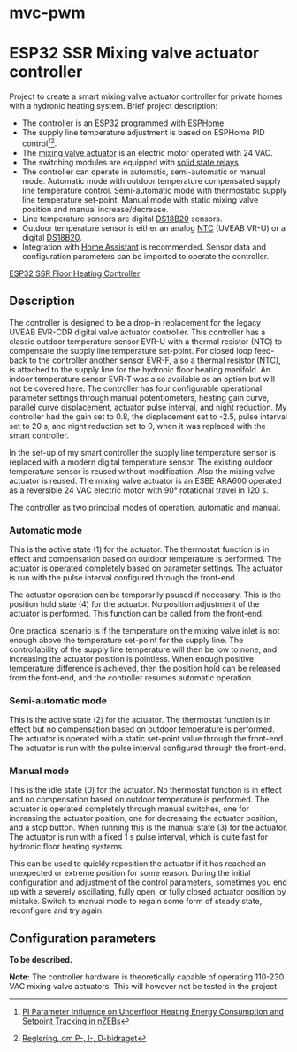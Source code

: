 # mvc-pwm
<!-- [![GitHub release (latest by date)](https://img.shields.io/github/v/release/jnasholm/mvc-pwm)](https://github.com/jnasholm/mvc-pwm/releases) -->
<!-- ![GitHub last commit](https://img.shields.io/github/last-commit/jnasholm/mvc-pwm) -->

# ESP32 SSR Mixing valve actuator controller

Project to create a smart mixing valve actuator controller for private homes with a hydronic heating system. Brief project description:

- The controller is an [ESP32](https://www.olimex.com/Products/IoT/ESP32/ESP32-DevKit-LiPo/open-source-hardware) programmed with [ESPHome](https://esphome.io/).
- The supply line temperature adjustment is based on ESPHome PID control[^1][^2].
- The [mixing valve actuator](https://esbe.eu/group/products/rotary-actuators/ara600-3-point) is an electric motor operated with 24 VAC.
- The switching modules are equipped with [solid state relays](https://www.velleman.eu/products/view/?id=461412).
- The controller can operate in automatic, semi-automatic or manual mode. Automatic mode with outdoor temperature compensated supply line temperature control. Semi-automatic mode with thermostatic supply line temperature set-point. Manual mode with static mixing valve position and manual increase/decrease.
- Line temperature sensors are digital [DS18B20](https://www.energibutiken.se/sv/dallas-1-wire-givare/10-dallas-1-wire-pro-rorgivare-02006.html) sensors.
- Outdoor temperature sensor is either an analog [NTC](https://en.wikipedia.org/wiki/Thermistor) (UVEAB VR-U) or a digital [DS18B20](https://www.energibutiken.se/sv/dallas-1-wire-givare/24-dallas-1-wire-pro-utegivare-02002.html).
- Integration with [Home Assistant](https://www.home-assistant.io/) is recommended. Sensor data and configuration parameters can be imported to operate the controller.

[ESP32 SSR Floor Heating Controller](https://github.com/jnasholm/fhc-pwm)

## Description
The controller is designed to be a drop-in replacement for the legacy UVEAB EVR-CDR digital valve actuator controller. This controller has a classic outdoor temperature sensor EVR-U with a thermal resistor (NTC) to compensate the supply line temperature set-point. For closed loop feed-back to the controller another sensor EVR-F, also a thermal resistor (NTC), is attached to the supply line for the hydronic floor heating manifold. An indoor temperature sensor EVR-T was also available as an option but will not be covered here. The controller has four configurable operational parameter settings through manual potentiometers, heating gain curve, parallel curve displacement, actuator pulse interval, and night reduction. My controller had the gain set to 0.8, the displacement set to -2.5, pulse interval set to 20 s, and night reduction set to 0, when it was replaced with the smart controller.

In the set-up of my smart controller the supply line temperature sensor is replaced with a modern digital temperature sensor. The existing outdoor temperature sensor is reused without modification. Also the mixing valve actuator is reused. The mixing valve actuator is an ESBE ARA600 operated as a reversible 24 VAC electric motor with 90° rotational travel in 120 s.

The controller as two principal modes of operation, automatic and manual.
### Automatic mode
This is the active state (1) for the actuator. The thermostat function is in effect and compensation based on outdoor temperature is performed. The actuator is operated completely based on parameter settings. The actuator is run with the pulse interval configured through the front-end.

The actuator operation can be temporarily paused if necessary. This is the position hold state (4) for the actuator. No position adjustment of the actuator is performed. This function can be called from the front-end.

One practical scenario is if the temperature on the mixing valve inlet is not enough above the temperature set-point for the supply line. The controllability of the supply line temperature will then be low to none, and increasing the actuator position is pointless. When enough positive temperature difference is achieved, then the position hold can be released from the font-end, and the controller resumes automatic operation.

### Semi-automatic mode
This is the active state (2) for the actuator. The thermostat function is in effect but no compensation based on outdoor temperature is performed. The actuator is operated with a static set-point value through the front-end. The actuator is run with the pulse interval configured through the front-end.

### Manual mode
This is the idle state (0) for the actuator. No thermostat function is in effect and no compensation based on outdoor temperature is performed. The actuator is operated completely through manual switches, one for increasing the actuator position, one for decreasing the actuator position, and a stop button. When running this is the manual state (3) for the actuator. The actuator is run with a fixed 1 s pulse interval, which is quite fast for hydronic floor heating systems.

This can be used to quickly reposition the actuator if it has reached an unexpected or extreme position for some reason. During the initial configuration and adjustment of the control parameters, sometimes you end up with a severely oscillating, fully open, or fully closed actuator position by mistake. Switch to manual mode to regain some form of steady state, reconfigure and try again.

## Configuration parameters

**To be described.**

**Note:** The controller hardware is theoretically capable of operating 110-230 VAC mixing valve actuators. This will however not be tested in the project.

[^1]: [PI Parameter Influence on Underfloor Heating Energy Consumption and Setpoint Tracking in nZEBs](https://www.mdpi.com/1996-1073/13/8/2068)
[^2]: [Reglering, om P-, I-, D-bidraget](https://www.bastec.se/anvandarmanual/reglering-p-i-d-bidraget/)
